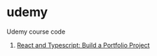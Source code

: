 # udemy

Udemy course code

1. [React and Typescript: Build a Portfolio Project](https://github.com/nicholeuf/udemy/tree/main/course-react-ts-portfolio)
